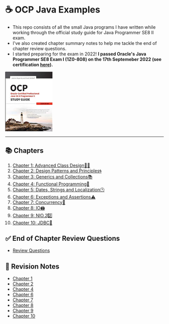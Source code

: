 
# ☕️ OCP Java Examples

* This repo consists of all the small Java programs I have written while working through the official study guide for Java Programmer SE8 II exam.
* I've also created chapter summary notes to help me tackle the end of chapter review questions.
* I started preparing for the exam in 2022!
**I passed Oracle's Java Programmer SE8 Exam I (1Z0-808) on the 17th Septemeber 2022 (see certification [here](https://catalog-education.oracle.com/pls/certview/sharebadge?id=EA07F7E87C58656C402C410B4210C568878D18157BE7312F361477BEF21C9D87)).**

<img src="Book Cover.jpg" width="150px">

<hr>

## 📚 Chapters
1. [Chapter 1: Advanced Class Design🧑‍🎨](/src/chapter_1/)
1. [Chapter 2: Design Patterns and Principles🌀](/src/chapter_2/)
1. [Chapter 3: Generics and Collections📚](/src/chapter_3/)
1. [Chapter 4: Functional Programming🧮](/src/chapter_4/)
1. [Chapter 5: Dates, Strings and Localization🕒](/src/chapter_5/)
1. [Chapter 6: Exceptions and Assertions⚠️](/src/chapter_6/)
1. [Chapter 7: Concurrency🧵](/src/chapter_7/)
1. [Chapter 8: IO🖨️](/src/chapter_8/)
1. [Chapter 9: NIO.22️⃣](/src/chapter_9/)
1. [Chapter 10: JDBC💾](/src/chapter_10/)

## ✅ End of Chapter Review Questions
* [Review Questions](/src/review_questions/)

## 📝 Revision Notes
* [Chapter 1](/src/revision_notes/chap01/)
* [Chapter 2](/src/revision_notes/chap02/)
* [Chapter 4](/src/revision_notes/chap04/)
* [Chapter 6](/src/revision_notes/chap06/)
* [Chapter 7](/src/revision_notes/chap07/)
* [Chapter 8](/src/revision_notes/chap08/)
* [Chapter 9](/src/revision_notes/chap09/)
* [Chapter 10](/src/revision_notes/chap10/)
